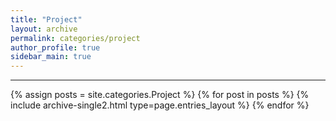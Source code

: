 ```yaml
---
title: "Project"
layout: archive
permalink: categories/project
author_profile: true
sidebar_main: true
---
```


<!-- 공백이 포함되어 있는 카테고리 이름의 경우 site.categories.['a b c'] 이런식으로! -->

***

{% assign posts = site.categories.Project %}
{% for post in posts %} {% include archive-single2.html type=page.entries_layout %} {% endfor %}
